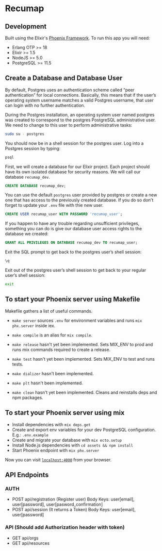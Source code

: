 # Recumap

## Development

Built using the Elixir's [Phoenix Framework](https://phoenixframework.org/). To run this app you will need:

* Erlang OTP >= 18
* Elixir >= 1.5
* NodeJS >= 5.0
* PostgreSQL >= 11.5

## Create a Database and Database User

By default, Postgres uses an authentication scheme called “peer authentication” for local connections. Basically, this means that if the user’s operating system username matches a valid Postgres username, that user can login with no further authentication.

During the Postgres installation, an operating system user named postgres was created to correspond to the postgres PostgreSQL administrative user. We need to change to this user to perform administrative tasks:

```bash
sudo su - postgres
```

You should now be in a shell session for the postgres user. Log into a Postgres session by typing:

```bash
psql
```

First, we will create a database for our Elixir project. Each project should have its own isolated database for security reasons. We will call our database `recumap_dev`.

```sql
CREATE DATABASE recumap_dev;
```

You can use the default `postgres` user provided by postgres or create a new one that has access to the previously created database. If you do so don't forget to update your `.env` file with thie new user.

```sql
CREATE USER recumap_user WITH PASSWORD 'recumap_user';
```

If you happen to have any trouble regarding unsufficient privileges, something you can do is give our database user access rights to the database we created:

```sql
GRANT ALL PRIVILEGES ON DATABASE recumap_dev TO recumap_user;
```

Exit the SQL prompt to get back to the postgres user’s shell session:

```sql
\q
```

Exit out of the postgres user’s shell session to get back to your regular user’s shell session:

```bash
exit
```

## To start your Phoenix server using Makefile

Makefile gathers a list of useful commands.

* `make server` sources `.env` for environment variables and runs `mix phx.server` inside iex.
* `make compile` is an alias for `mix compile`.

* `make release` hasn't yet been implemented. Sets MIX_ENV to prod and runs mix commands required to create a release.
* `make test` hasn't yet been implemented. Sets MIX_ENV to test and runs tests.
* `make dializer` hasn't been implemented.
* `make plt` hasn't been implemented.
* `make clean` hasn't yet been implemented. Cleans and reinstalls deps and npm packages.

## To start your Phoenix server using mix

* Install dependencies with `mix deps.get`
* Create and export env variables for your dev PostgreSQL configuration. E.g.: `.env.example`
* Create and migrate your database with `mix ecto.setup`
* Install Node.js dependencies with `cd assets && npm install`
* Start Phoenix endpoint with `mix phx.server`

Now you can visit [`localhost:4000`](http://localhost:4000) from your browser.

## API Endpoints
### AUTH
* POST api/registration (Register user)
    Body Keys: user[email], user[password], user[pasword_confirmation]
* POST api/session (It returns a Token)
    Body Keys: user[email], user[password]

### API (Should add Authorization header with token)
* GET api/orgs 
* GET api/resources
